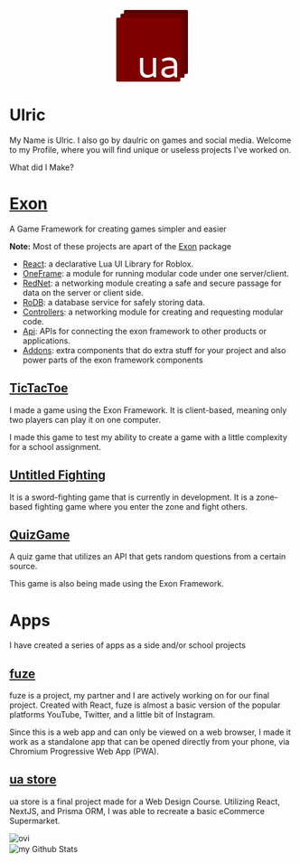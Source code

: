 <p align="center">
  <img src="./logo.png" alt="logo" />
</p>


# Ulric
My Name is Ulric. I also go by daulric on games and social media. Welcome to my Profile, where you will find unique or useless projects I've worked on.

What did I Make?

# **__[Exon](https://github.com/daulric/exon)__**
A Game Framework for creating games simpler and easier

__**Note:**__ Most of these projects are apart of the [Exon](https://github.com/daulric/exon) package

- [React](https://github.com/daulric/exon/tree/main/react): a declarative Lua UI Library for Roblox.
- [OneFrame](https://github.com/daulric/exon/tree/main/oneframe): a module for running modular code under one server/client.
- [RedNet](https://github.com/daulric/exon/tree/main/rednet): a networking module creating a safe and secure passage for data on the server or client side.
- [RoDB](https://github.com/daulric/exon/tree/main/rodb): a database service for safely storing data.
- [Controllers](https://github.com/daulric/exon/tree/main/controllers): a networking module for creating and requesting modular code.
- [Api](https://github.com/daulric/exon/tree/main/api): APIs for connecting the exon framework to other products or applications.
- [Addons](https://github.com/daulric/exon/tree/man/addons): extra components that do extra stuff for your project and also power parts of the exon framework components
 
## [TicTacToe](https://github.com/daulric/tictactoe)
I made a game using the Exon Framework. It is client-based, meaning only two players can play it on one computer.

I made this game to test my ability to create a game with a little complexity for a school assignment.

## [Untitled Fighting](https://github.com/daulric/Untitled-Fighting)
It is a sword-fighting game that is currently in development. It is a zone-based fighting game where you enter the zone and fight others.

## [QuizGame](https://github.com/daulric/QuizGameRoblox)
A quiz game that utilizes an API that gets random questions from a certain source.

This game is also being made using the Exon Framework.

# **__Apps__**
I have created a series of apps as a side and/or school projects

## **[fuze](https://github.com/daulric/fuze)**
fuze is a project, my partner and I are actively working on for our final project. Created with React, fuze is almost a basic version of the popular platforms YouTube, Twitter, and  a little bit of Instagram.

Since this is a web app and can only be viewed on a web browser, I made it work as a standalone app that can be opened directly from your phone, via Chromium Progressive Web App (PWA).

## **[ua store](https://github.com/daulric/College/tree/Year-2-Semester-1/Web%20Design/Final%20Website%20Assignment)**
ua store is a final project made for a Web Design Course. Utilizing React, NextJS, and Prisma ORM, I was able to recreate a basic eCommerce Supermarket.

<img src="https://github-readme-stats.vercel.app/api/top-langs?username=daulric&show_icons=true&locale=en&layout=compact&theme=chartreuse-dark" alt="ovi" />
<br />
<img align="center" src="https://github-readme-stats.vercel.app/api?username=daulric&include_all_commits=true&count_private=true&show_icons=true&line_height=20&title_color=2B5BBD&icon_color=1124BB&text_color=A1A1A1&bg_color=0,000000,130F40" alt="my Github Stats"/>
